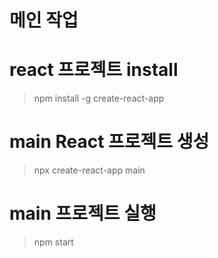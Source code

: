 # 메인 작업

# react 프로젝트 install
> npm install -g create-react-app

# main React 프로젝트 생성
> npx create-react-app main

# main 프로젝트 실행
> npm start 

